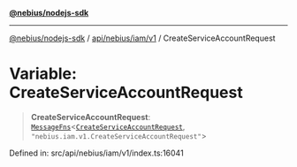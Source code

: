 [**@nebius/nodejs-sdk**](../../../../../README.md)

***

[@nebius/nodejs-sdk](../../../../../README.md) / [api/nebius/iam/v1](../README.md) / CreateServiceAccountRequest

# Variable: CreateServiceAccountRequest

> **CreateServiceAccountRequest**: [`MessageFns`](../../../../../runtime/protos/core/interfaces/MessageFns.md)\<[`CreateServiceAccountRequest`](../interfaces/CreateServiceAccountRequest.md), `"nebius.iam.v1.CreateServiceAccountRequest"`\>

Defined in: src/api/nebius/iam/v1/index.ts:16041
